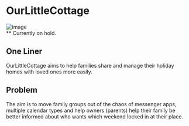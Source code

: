 # OurLittleCottage

![image](https://user-images.githubusercontent.com/62886081/219844790-a7aac80a-31ec-4027-85d2-26f3e2b6ba29.png)
<br>
** Currently on hold.
<h2>One Liner</h2>
OurLittleCottage aims to help families share and manage their holiday homes with loved ones more easily.
<h2>Problem</h2>
The aim is to move family groups out of the chaos of 
messenger apps, multiple calendar types and help owners (parents) help their family be better informed about who wants which weekend locked in at their place.
